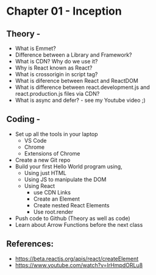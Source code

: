 # Chapter 01 - Inception

## Theory -
- What is Emmet?
- Difference between a Library and Framework?
- What is CDN? Why do we use it?
- Why is React known as React?
- What is crossorigin in script tag?
- What is diference between React and ReactDOM
- What is difference between react.development.js and react.production.js files via CDN?
- What is async and defer? - see my Youtube video ;)

## Coding -
- Set up all the tools in your laptop
    - VS Code
    - Chrome
    - Extensions of Chrome
- Create a new Git repo
- Build your first Hello World program using,
    - Using just HTML
    - Using JS to manipulate the DOM
    - Using React
        - use CDN Links
        - Create an Element
        - Create nested React Elements
        - Use root.render
- Push code to Github (Theory as well as code)
- Learn about Arrow Functions before the next class

## References:
- https://beta.reactjs.org/apis/react/createElement
- https://www.youtube.com/watch?v=IrHmpdORLu8